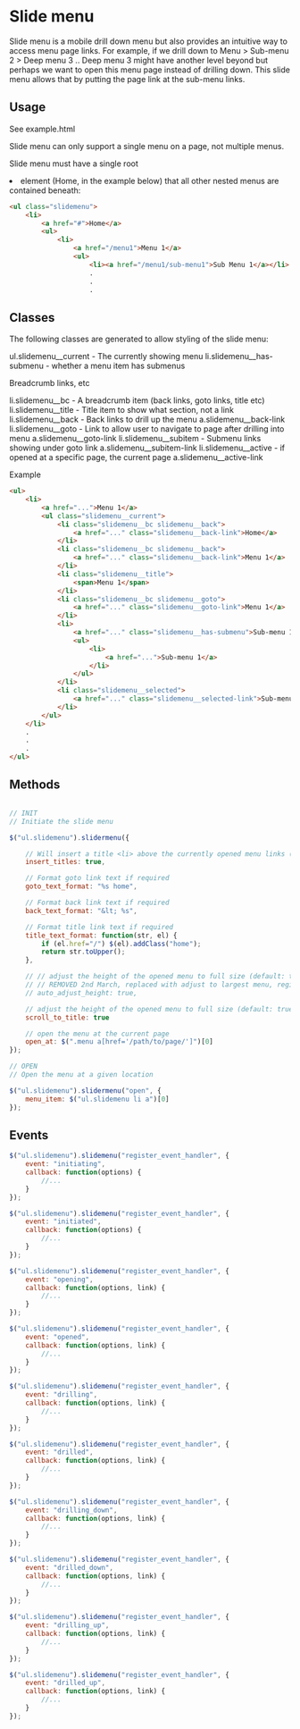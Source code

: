 # Slide menu

Slide menu is a mobile drill down menu but also provides an intuitive way to access menu page links. For example, if we drill down to Menu > Sub-menu 2 > Deep menu 3 .. Deep menu 3 might have another level beyond but perhaps we want to open this menu page instead of drilling down. This slide menu allows that by putting the page link at the sub-menu links.

## Usage

See example.html

Slide menu can only support a single menu on a page, not multiple menus.

Slide menu must have a single root <li> element (Home, in the example below) that
all other nested menus are contained beneath:

```html
<ul class="slidemenu">
    <li>
        <a href="#">Home</a>
        <ul>
            <li>
                <a href="/menu1">Menu 1</a>
                <ul>
                    <li><a href="/menu1/sub-menu1">Sub Menu 1</a></li>
                    .
                    .
                    .
```

## Classes

The following classes are generated to allow styling of the slide menu:

ul.slidemenu__current - The currently showing menu
li.slidemenu__has-submenu - whether a menu item has submenus

Breadcrumb links, etc

li.slidemenu__bc - A breadcrumb item (back links, goto links, title etc)
li.slidemenu__title - Title item to show what section, not a link
li.slidemenu__back - Back links to drill up the menu
    a.slidemenu__back-link
li.slidemenu__goto - Link to allow user to navigate to page after drilling into menu
    a.slidemenu__goto-link
li.slidemenu__subitem - Submenu links showing under goto link
    a.slidemenu__subitem-link
li.slidemenu__active - if opened at a specific page, the current page
    a.slidemenu__active-link

Example

```html
<ul>
    <li>
        <a href="...">Menu 1</a>
        <ul class="slidemenu__current">
            <li class="slidemenu__bc slidemenu__back">
                <a href="..." class="slidemenu__back-link">Home</a>
            </li>
            <li class="slidemenu__bc slidemenu__back">
                <a href="..." class="slidemenu__back-link">Menu 1</a>
            </li>
            <li class="slidemenu__title">
                <span>Menu 1</span>
            </li>
            <li class="slidemenu__bc slidemenu__goto">
                <a href="..." class="slidemenu__goto-link">Menu 1</a>
            </li>
            <li>
                <a href="..." class="slidemenu__has-submenu">Sub-menu 1</a>
                <ul>
                    <li>
                        <a href="...">Sub-menu 1</a>
                    </li>
                </ul>
            </li>
            <li class="slidemenu__selected">
                <a href="..." class="slidemenu__selected-link">Sub-menu 2</a>
            </li>
        </ul>
    </li>
    .
    .
    .
</ul>
```

## Methods

```javascript

// INIT
// Initiate the slide menu

$("ul.slidemenu").slidermenu({

    // Will insert a title <li> above the currently opened menu links (default: true)
    insert_titles: true,

    // Format goto link text if required
    goto_text_format: "%s home",

    // Format back link text if required
    back_text_format: "&lt; %s",

    // Format title link text if required
    title_text_format: function(str, el) {
        if (el.href="/") $(el).addClass("home");
        return str.toUpper();
    },

    // // adjust the height of the opened menu to full size (default: true)
    // // REMOVED 2nd March, replaced with adjust to largest menu, register an event in future
    // auto_adjust_height: true,

    // adjust the height of the opened menu to full size (default: true)
    scroll_to_title: true

    // open the menu at the current page
    open_at: $(".menu a[href='/path/to/page/']")[0]
});

// OPEN
// Open the menu at a given location

$("ul.slidemenu").slidermenu("open", {
    menu_item: $("ul.slidemenu li a")[0]
});
```

## Events

```javascript
$("ul.slidemenu").slidemenu("register_event_handler", {
    event: "initiating",
    callback: function(options) {
        //...
    }
});

$("ul.slidemenu").slidemenu("register_event_handler", {
    event: "initiated",
    callback: function(options) {
        //...
    }
});

$("ul.slidemenu").slidemenu("register_event_handler", {
    event: "opening",
    callback: function(options, link) {
        //...
    }
});

$("ul.slidemenu").slidemenu("register_event_handler", {
    event: "opened",
    callback: function(options, link) {
        //...
    }
});

$("ul.slidemenu").slidemenu("register_event_handler", {
    event: "drilling",
    callback: function(options, link) {
        //...
    }
});

$("ul.slidemenu").slidemenu("register_event_handler", {
    event: "drilled",
    callback: function(options, link) {
        //...
    }
});

$("ul.slidemenu").slidemenu("register_event_handler", {
    event: "drilling_down",
    callback: function(options, link) {
        //...
    }
});

$("ul.slidemenu").slidemenu("register_event_handler", {
    event: "drilled_down",
    callback: function(options, link) {
        //...
    }
});

$("ul.slidemenu").slidemenu("register_event_handler", {
    event: "drilling_up",
    callback: function(options, link) {
        //...
    }
});

$("ul.slidemenu").slidemenu("register_event_handler", {
    event: "drilled_up",
    callback: function(options, link) {
        //...
    }
});
```
